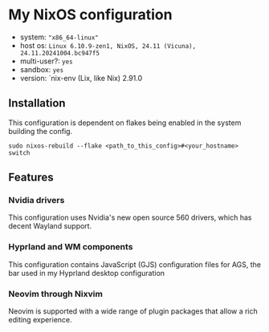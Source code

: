 # My NixOS configuration

 - system: `"x86_64-linux"`
 - host os: `Linux 6.10.9-zen1, NixOS, 24.11 (Vicuna), 24.11.20241004.bc947f5`
 - multi-user?: `yes`
 - sandbox: `yes`
 - version: `nix-env (Lix, like Nix) 2.91.0

## Installation

This configuration is dependent on flakes being enabled in the system building the config.  

```
sudo nixos-rebuild --flake <path_to_this_config>#<your_hostname> switch
```

## Features

### Nvidia drivers

This configuration uses Nvidia's new open source 560 drivers, which has decent Wayland support.

### Hyprland and WM components

This configuration contains JavaScript (GJS) configuration files for AGS, the bar used in my Hyprland desktop configuration

### Neovim through Nixvim

Neovim is supported with a wide range of plugin packages that allow a rich editing experience.
